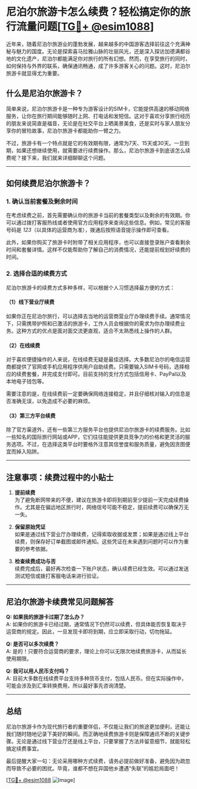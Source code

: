 # 尼泊尔旅游卡怎么续费？轻松搞定你的旅行流量问题[[TG💪+ @esim1088](https://t.me/s/esim1088)]

近年来，随着尼泊尔旅游业的蓬勃发展，越来越多的中国游客选择前往这个充满神秘与魅力的国度。无论是探索喜马拉雅山脉的壮丽风光，还是深入探访加德满都谷地的文化遗产，尼泊尔都能满足你对旅行的所有幻想。然而，在享受旅行的同时，如何保持与外界的联系，确保通讯畅通，成了许多游客关心的问题。这时，尼泊尔旅游卡就显得尤为重要。

## 什么是尼泊尔旅游卡？

简单来说，尼泊尔旅游卡是一种专为游客设计的SIM卡，它能提供高速的移动网络服务，让你在旅行期间能够随时上网、打电话和发短信。这对于喜欢分享旅行经历的朋友来说简直是福音，无论是在社交平台上晒美景美食，还是实时与家人朋友分享你的冒险故事，尼泊尔旅游卡都能助你一臂之力。

不过，旅游卡有一个特点就是它的有效期有限，通常为7天、15天或30天。一旦到期，如果还想继续使用，就需要进行续费操作。那么，尼泊尔旅游卡到底该怎么续费呢？接下来，我们就来详细聊聊这个问题。

---

## 如何续费尼泊尔旅游卡？

### 1. 确认当前套餐及剩余时间

在考虑续费之前，首先需要确认你的旅游卡当前的套餐类型以及剩余的有效期。你可以通过拨打客服热线或者使用官方应用程序来查询这些信息。例如，常见的客服号码是 *123*（以具体的运营商为准），拨通后按照语音提示操作即可查看。

此外，如果你购买了旅游卡时附带了相关应用程序，也可以直接登录账户查看剩余时间和套餐详情。这样不仅能帮助你了解自己的消费情况，还能提前规划好续费的时间。

### 2. 选择合适的续费方式

尼泊尔旅游卡的续费方式多种多样，可以根据个人习惯选择最方便的方式：

#### （1）线下营业厅续费
如果你正在尼泊尔旅行，可以选择去当地的运营商营业厅办理续费手续。通常情况下，只需携带护照和已激活的旅游卡，工作人员会根据你的需求为你办理续费业务。这种方式的优点是面对面交流更直观，适合不太熟悉线上操作的人群。

#### （2）在线续费
对于喜欢便捷操作的人来说，在线续费无疑是最佳选择。大多数尼泊尔的电信运营商都提供了官网或手机应用程序供用户自助续费。只需要输入SIM卡号码，选择相应的续费套餐，并完成支付即可。目前支持的支付方式包括信用卡、PayPal以及本地电子钱包等。

需要注意的是，在线续费前一定要确保网络连接稳定，并且仔细核对输入的信息是否准确无误，以免造成不必要的麻烦。

#### （3）第三方平台续费
除了官方渠道外，还有一些第三方服务平台也提供尼泊尔旅游卡的续费服务。比如一些知名的国际旅行网站或APP，它们往往能提供更具竞争力的价格和更灵活的服务选项。不过，在选择这类平台时要格外注意其信誉度和服务质量，避免因贪图便宜而掉入陷阱。

---

## 注意事项：续费过程中的小贴士

1. **提前续费**  
   为了避免断网带来的不便，建议在旅游卡即将到期前至少提前一天完成续费操作。尤其是在偏远地区旅行时，网络信号可能不稳定，提前续费可以确保万无一失。

2. **保留原始凭证**  
   如果是通过线下营业厅办理续费，记得索取收据或发票；如果是通过线上平台续费，则保存好订单截图或邮件通知。这些凭证在未来遇到问题时可以作为重要的参考依据。

3. **检查续费成功与否**  
   续费完成后，最好再次检查一下账户状态，确认续费已经生效。可以通过发送测试短信或拨打客服电话来进行验证。

---

## 尼泊尔旅游卡续费常见问题解答

**Q: 如果我的旅游卡过期了怎么办？**  
A: 如果你的旅游卡已经过期，通常情况下仍然可以续费，但具体能否恢复取决于运营商的规定。因此，一旦发现卡即将到期，应立即采取行动，切勿拖延。

**Q: 是否可以多次续费？**  
A: 是的！只要符合运营商的要求，理论上你可以无限次地续费旅游卡，从而延长使用期限。

**Q: 我可以用人民币支付吗？**  
A: 目前大多数在线续费平台支持多种货币支付，包括人民币。但在实际操作中，可能会涉及到汇率转换费用，所以最好事先咨询清楚。

---

## 总结

尼泊尔旅游卡作为现代旅行者的重要伴侣，不仅能让我们的旅途更加便利，还能让我们随时随地记录下美好的瞬间。而正确地续费旅游卡则是保障通讯不断的关键步骤。无论是通过线下营业厅还是线上平台，只要掌握了方法并留意细节，就能轻松搞定续费事宜。

最后提醒大家一句：无论采用哪种方式续费，请务必提前做好准备，避免因为疏忽而导致不必要的困扰。毕竟，谁都不想在异国他乡遭遇“失联”的尴尬局面吧！

[[TG💪+ @esim1088](https://t.me/s/esim1088) ![Image](https://i.postimg.cc/4NQfJmqS/Snipaste-2025-05-13-00-14-12.png)]